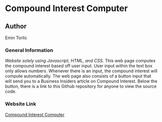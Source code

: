 # Compound Interest Computer

## Author
Emin Torlic

### General Information
*Website solely using Javascript, HTML, and CSS.*
This web page computes the compound interest based off user input. 
User input within the text box only allows numbers. Whenever there is 
an input, the compound interest will compute automatically. The web page 
also consists of a button input that will send you to a Business Insiders 
article on Compound Interest. Below the button, there is a link to this Github
repository for anyone to view the source code.

### Website Link
[Compound Interest Computer](https://etorlic.github.io/CompoundInterestComputer/)
